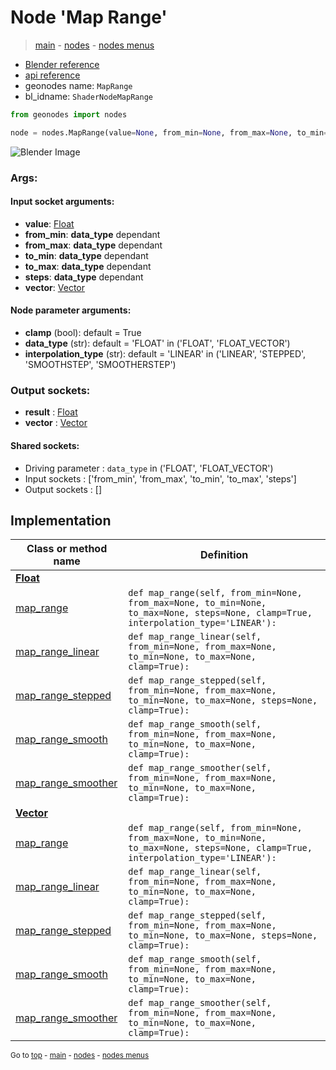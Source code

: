 # Node 'Map Range'

> [main](../structure.md) - [nodes](nodes.md) - [nodes menus](nodes_menus.md)

- [Blender reference](https://docs.blender.org/manual/en/latest/modeling/geometry_nodes/utilities/map_range.html)
- [api reference](https://docs.blender.org/api/current/bpy.types.ShaderNodeMapRange.html)
- geonodes name: `MapRange`
- bl_idname: `ShaderNodeMapRange`

```python
from geonodes import nodes

node = nodes.MapRange(value=None, from_min=None, from_max=None, to_min=None, to_max=None, steps=None, vector=None, clamp=True, data_type='FLOAT', interpolation_type='LINEAR')
```

![Blender Image](https://docs.blender.org/manual/en/latest/_images/node-types_ShaderNodeMapRange.webp)

### Args:

#### Input socket arguments:

- **value**: [Float](Float.md)
- **from_min**: **data_type** dependant
- **from_max**: **data_type** dependant
- **to_min**: **data_type** dependant
- **to_max**: **data_type** dependant
- **steps**: **data_type** dependant
- **vector**: [Vector](Vector.md)

#### Node parameter arguments:

- **clamp** (bool): default = True
- **data_type** (str): default = 'FLOAT' in ('FLOAT', 'FLOAT_VECTOR')
- **interpolation_type** (str): default = 'LINEAR' in ('LINEAR', 'STEPPED', 'SMOOTHSTEP', 'SMOOTHERSTEP')

### Output sockets:

- **result** : [Float](Float.md)
- **vector** : [Vector](Vector.md)

#### Shared sockets:

- Driving parameter : ``data_type`` in ('FLOAT', 'FLOAT_VECTOR')
- Input sockets  : ['from_min', 'from_max', 'to_min', 'to_max', 'steps']
- Output sockets : []
## Implementation

| Class or method name | Definition |
|----------------------|------------|
| **[Float](Float.md)** |
| [map_range](Float.md#map_range) | `def map_range(self, from_min=None, from_max=None, to_min=None, to_max=None, steps=None, clamp=True, interpolation_type='LINEAR'):` |
| [map_range_linear](Float.md#map_range_linear) | `def map_range_linear(self, from_min=None, from_max=None, to_min=None, to_max=None, clamp=True):` |
| [map_range_stepped](Float.md#map_range_stepped) | `def map_range_stepped(self, from_min=None, from_max=None, to_min=None, to_max=None, steps=None, clamp=True):` |
| [map_range_smooth](Float.md#map_range_smooth) | `def map_range_smooth(self, from_min=None, from_max=None, to_min=None, to_max=None, clamp=True):` |
| [map_range_smoother](Float.md#map_range_smoother) | `def map_range_smoother(self, from_min=None, from_max=None, to_min=None, to_max=None, clamp=True):` |
| **[Vector](Vector.md)** |
| [map_range](Vector.md#map_range) | `def map_range(self, from_min=None, from_max=None, to_min=None, to_max=None, steps=None, clamp=True, interpolation_type='LINEAR'):` |
| [map_range_linear](Vector.md#map_range_linear) | `def map_range_linear(self, from_min=None, from_max=None, to_min=None, to_max=None, clamp=True):` |
| [map_range_stepped](Vector.md#map_range_stepped) | `def map_range_stepped(self, from_min=None, from_max=None, to_min=None, to_max=None, steps=None, clamp=True):` |
| [map_range_smooth](Vector.md#map_range_smooth) | `def map_range_smooth(self, from_min=None, from_max=None, to_min=None, to_max=None, clamp=True):` |
| [map_range_smoother](Vector.md#map_range_smoother) | `def map_range_smoother(self, from_min=None, from_max=None, to_min=None, to_max=None, clamp=True):` |

<sub>Go to [top](#node-Map-Range) - [main](../structure.md) - [nodes](nodes.md) - [nodes menus](nodes_menus.md)</sub>

